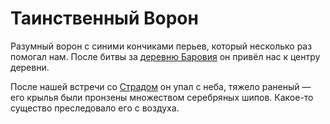 # Таинственный Ворон

Разумный ворон с синими кончиками перьев, который несколько раз помогал нам. После битвы за [деревню Баровия](../../locations/barovia-village.md) он привёл нас к центру деревни.

После нашей встречи со [Страдом](../strahd-von-zarovich.md) он упал с неба, тяжело раненый — его крылья были пронзены множеством серебряных шипов. Какое-то существо преследовало его с воздуха.
